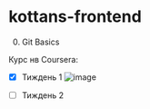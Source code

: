 # kottans-frontend
0. Git Basics

Курс нв Coursera:
- [x] Тиждень 1
![image](https://user-images.githubusercontent.com/97355715/181355064-f51a92d8-1994-4400-b074-0550a25b2531.png)

- [ ] Тиждень 2

